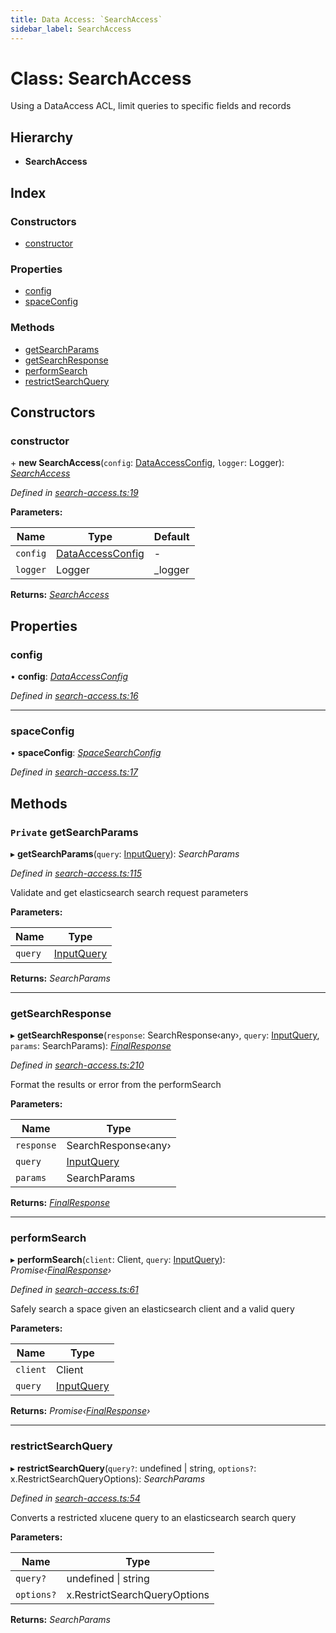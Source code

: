 ```yaml
---
title: Data Access: `SearchAccess`
sidebar_label: SearchAccess
---
```


# Class: SearchAccess

Using a DataAccess ACL, limit queries to
specific fields and records

## Hierarchy

* **SearchAccess**

## Index

### Constructors

* [constructor](searchaccess.md#constructor)

### Properties

* [config](searchaccess.md#config)
* [spaceConfig](searchaccess.md#spaceconfig)

### Methods

* [getSearchParams](searchaccess.md#private-getsearchparams)
* [getSearchResponse](searchaccess.md#getsearchresponse)
* [performSearch](searchaccess.md#performsearch)
* [restrictSearchQuery](searchaccess.md#restrictsearchquery)

## Constructors

###  constructor

\+ **new SearchAccess**(`config`: [DataAccessConfig](../interfaces/dataaccessconfig.md), `logger`: Logger): *[SearchAccess](searchaccess.md)*

*Defined in [search-access.ts:19](https://github.com/terascope/teraslice/blob/d2d877b60/packages/data-access/src/search-access.ts#L19)*

**Parameters:**

Name | Type | Default |
------ | ------ | ------ |
`config` | [DataAccessConfig](../interfaces/dataaccessconfig.md) | - |
`logger` | Logger |  _logger |

**Returns:** *[SearchAccess](searchaccess.md)*

## Properties

###  config

• **config**: *[DataAccessConfig](../interfaces/dataaccessconfig.md)*

*Defined in [search-access.ts:16](https://github.com/terascope/teraslice/blob/d2d877b60/packages/data-access/src/search-access.ts#L16)*

___

###  spaceConfig

• **spaceConfig**: *[SpaceSearchConfig](../interfaces/spacesearchconfig.md)*

*Defined in [search-access.ts:17](https://github.com/terascope/teraslice/blob/d2d877b60/packages/data-access/src/search-access.ts#L17)*

## Methods

### `Private` getSearchParams

▸ **getSearchParams**(`query`: [InputQuery](../interfaces/inputquery.md)): *SearchParams*

*Defined in [search-access.ts:115](https://github.com/terascope/teraslice/blob/d2d877b60/packages/data-access/src/search-access.ts#L115)*

Validate and get elasticsearch search request parameters

**Parameters:**

Name | Type |
------ | ------ |
`query` | [InputQuery](../interfaces/inputquery.md) |

**Returns:** *SearchParams*

___

###  getSearchResponse

▸ **getSearchResponse**(`response`: SearchResponse‹any›, `query`: [InputQuery](../interfaces/inputquery.md), `params`: SearchParams): *[FinalResponse](../interfaces/finalresponse.md)*

*Defined in [search-access.ts:210](https://github.com/terascope/teraslice/blob/d2d877b60/packages/data-access/src/search-access.ts#L210)*

Format the results or error from the performSearch

**Parameters:**

Name | Type |
------ | ------ |
`response` | SearchResponse‹any› |
`query` | [InputQuery](../interfaces/inputquery.md) |
`params` | SearchParams |

**Returns:** *[FinalResponse](../interfaces/finalresponse.md)*

___

###  performSearch

▸ **performSearch**(`client`: Client, `query`: [InputQuery](../interfaces/inputquery.md)): *Promise‹[FinalResponse](../interfaces/finalresponse.md)›*

*Defined in [search-access.ts:61](https://github.com/terascope/teraslice/blob/d2d877b60/packages/data-access/src/search-access.ts#L61)*

Safely search a space given an elasticsearch client and a valid query

**Parameters:**

Name | Type |
------ | ------ |
`client` | Client |
`query` | [InputQuery](../interfaces/inputquery.md) |

**Returns:** *Promise‹[FinalResponse](../interfaces/finalresponse.md)›*

___

###  restrictSearchQuery

▸ **restrictSearchQuery**(`query?`: undefined | string, `options?`: x.RestrictSearchQueryOptions): *SearchParams*

*Defined in [search-access.ts:54](https://github.com/terascope/teraslice/blob/d2d877b60/packages/data-access/src/search-access.ts#L54)*

Converts a restricted xlucene query to an elasticsearch search query

**Parameters:**

Name | Type |
------ | ------ |
`query?` | undefined \| string |
`options?` | x.RestrictSearchQueryOptions |

**Returns:** *SearchParams*
